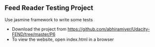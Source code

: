 ## Feed Reader Testing Project
Use jasmine framework to write some tests
* Download the project from https://github.com/abhiramiyer/Udacity-FEND/tree/master/P6
* To view the website, open index.html in a browser  
